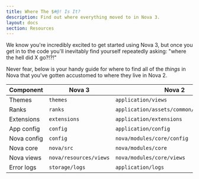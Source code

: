 ```yaml
---
title: Where The $#@! Is It?
description: Find out where everything moved to in Nova 3.
layout: docs
section: Resources
---
```


We know you're incredibly excited to get started using Nova 3, but once you get in to the code you'll inevitably find yourself repeatedly asking: "where the hell did X go?!?!"

Never fear, below is your handy guide for where to find all of the _things_ in Nova that you've gotten accustomed to where they live in Nova 2.

|Component|Nova 3|Nova 2|
|-|-|-|
|Themes|`themes`|`application/views`|
|Ranks|`ranks`|`application/assets/common/{genre}/ranks`|
|Extensions|`extensions`|`application/extensions`|
|App config|`config`|`application/config`|
|Nova config|`config`|`nova/modules/core/config`|
|Nova core|`nova/src`|`nova/modules/core`|
|Nova views|`nova/resources/views`|`nova/modules/core/views`|
|Error logs|`storage/logs`|`application/logs`|
